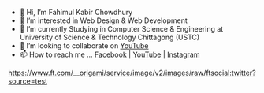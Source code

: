 - 👋 Hi, I’m Fahimul Kabir Chowdhury
- 👀 I’m interested in Web Design & Web Development
- 🌱 I’m currently Studying in Computer Science & Engineering at University of Science & Technology Chittagong (USTC)
- 💞️ I’m looking to collaborate on [YouTube](https://www.youtube.com/tech2etc)
- 📫 How to reach me ... [Facebook](www.facebook.com/fahim.kabir.58910/) | [YouTube](https://www.youtube.com/tech2etc) | [Instagram](https://www.instagram.com/fahimkabir.hamim/)

<!---
fahimulkabir/fahimulkabir is a ✨ special ✨ repository because its `README.md` (this file) appears on your GitHub profile.
You can click the Preview link to take a look at your changes.
--->

https://www.ft.com/__origami/service/image/v2/images/raw/ftsocial:twitter?source=test

